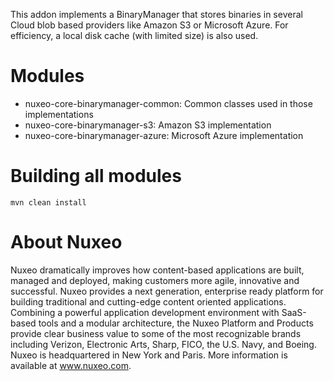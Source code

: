 This addon implements a BinaryManager that stores binaries in several Cloud blob based providers like Amazon S3 or Microsoft Azure.
For efficiency, a local disk cache (with limited size) is also used.

# Modules

- nuxeo-core-binarymanager-common: Common classes used in those implementations
- nuxeo-core-binarymanager-s3: Amazon S3 implementation
- nuxeo-core-binarymanager-azure: Microsoft Azure implementation

# Building all modules

    mvn clean install

# About Nuxeo

Nuxeo dramatically improves how content-based applications are built, managed and deployed, making customers more agile, innovative and successful. Nuxeo provides a next generation, enterprise ready platform for building traditional and cutting-edge content oriented applications. Combining a powerful application development environment with SaaS-based tools and a modular architecture, the Nuxeo Platform and Products provide clear business value to some of the most recognizable brands including Verizon, Electronic Arts, Sharp, FICO, the U.S. Navy, and Boeing. Nuxeo is headquartered in New York and Paris. More information is available at www.nuxeo.com.
